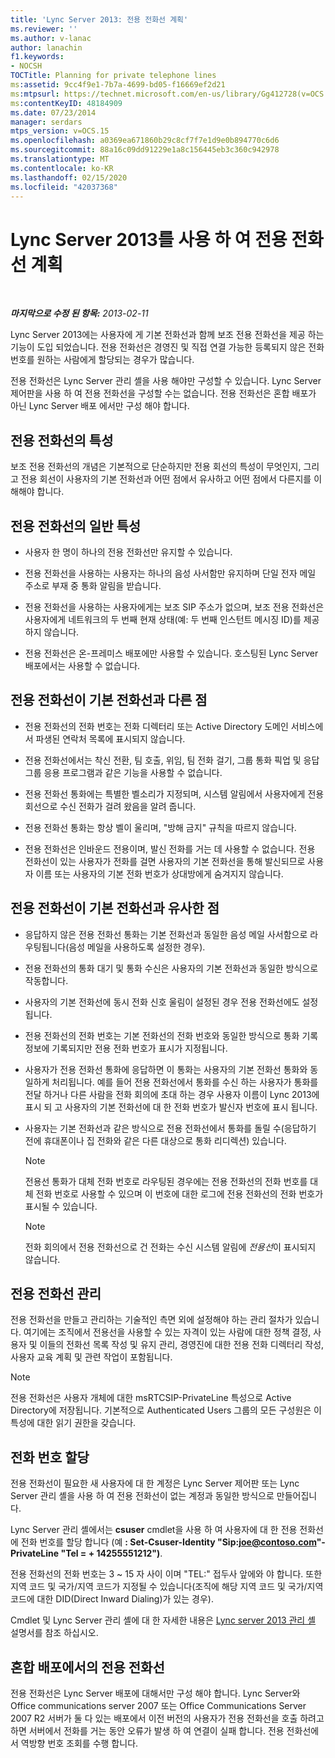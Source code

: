 ```yaml
---
title: 'Lync Server 2013: 전용 전화선 계획'
ms.reviewer: ''
ms.author: v-lanac
author: lanachin
f1.keywords:
- NOCSH
TOCTitle: Planning for private telephone lines
ms:assetid: 9cc4f9e1-7b7a-4699-bd05-f16669ef2d21
ms:mtpsurl: https://technet.microsoft.com/en-us/library/Gg412728(v=OCS.15)
ms:contentKeyID: 48184909
ms.date: 07/23/2014
manager: serdars
mtps_version: v=OCS.15
ms.openlocfilehash: a0369ea671860b29c8cf7f7e1d9e0b894770c6d6
ms.sourcegitcommit: 88a16c09dd91229e1a8c156445eb3c360c942978
ms.translationtype: MT
ms.contentlocale: ko-KR
ms.lasthandoff: 02/15/2020
ms.locfileid: "42037368"
---
```

<div data-xmlns="http://www.w3.org/1999/xhtml">

<div class="topic" data-xmlns="http://www.w3.org/1999/xhtml" data-msxsl="urn:schemas-microsoft-com:xslt" data-cs="http://msdn.microsoft.com/">

<div data-asp="http://msdn2.microsoft.com/asp">

# <a name="planning-for-private-telephone-lines-with-lync-server-2013"></a>Lync Server 2013를 사용 하 여 전용 전화선 계획

</div>

<div id="mainSection">

<div id="mainBody">

<span> </span>

_**마지막으로 수정 된 항목:** 2013-02-11_

Lync Server 2013에는 사용자에 게 기본 전화선과 함께 보조 전용 전화선을 제공 하는 기능이 도입 되었습니다. 전용 전화선은 경영진 및 직접 연결 가능한 등록되지 않은 전화 번호를 원하는 사람에게 할당되는 경우가 많습니다.

전용 전화선은 Lync Server 관리 셸을 사용 해야만 구성할 수 있습니다. Lync Server 제어판을 사용 하 여 전용 전화선을 구성할 수는 없습니다. 전용 전화선은 혼합 배포가 아닌 Lync Server 배포 에서만 구성 해야 합니다.

<div>

## <a name="characteristics-of-private-telephone-lines"></a>전용 전화선의 특성

보조 전용 전화선의 개념은 기본적으로 단순하지만 전용 회선의 특성이 무엇인지, 그리고 전용 회선이 사용자의 기본 전화선과 어떤 점에서 유사하고 어떤 점에서 다른지를 이해해야 합니다.

<div>

## <a name="general-characteristics-of-private-telephone-lines"></a>전용 전화선의 일반 특성

  - 사용자 한 명이 하나의 전용 전화선만 유지할 수 있습니다.

  - 전용 전화선을 사용하는 사용자는 하나의 음성 사서함만 유지하며 단일 전자 메일 주소로 부재 중 통화 알림을 받습니다.

  - 전용 전화선을 사용하는 사용자에게는 보조 SIP 주소가 없으며, 보조 전용 전화선은 사용자에게 네트워크의 두 번째 현재 상태(예: 두 번째 인스턴트 메시징 ID)를 제공하지 않습니다.

  - 전용 전화선은 온-프레미스 배포에만 사용할 수 있습니다. 호스팅된 Lync Server 배포에서는 사용할 수 없습니다.

</div>

<div>

## <a name="how-private-telephone-lines-differ-from-primary-telephone-lines"></a>전용 전화선이 기본 전화선과 다른 점

  - 전용 전화선의 전화 번호는 전화 디렉터리 또는 Active Directory 도메인 서비스에서 파생된 연락처 목록에 표시되지 않습니다.

  - 전용 전화선에서는 착신 전환, 팀 호출, 위임, 팀 전화 걸기, 그룹 통화 픽업 및 응답 그룹 응용 프로그램과 같은 기능을 사용할 수 없습니다.

  - 전용 전화선 통화에는 특별한 벨소리가 지정되며, 시스템 알림에서 사용자에게 전용 회선으로 수신 전화가 걸려 왔음을 알려 줍니다.

  - 전용 전화선 통화는 항상 벨이 울리며, "방해 금지" 규칙을 따르지 않습니다.

  - 전용 전화선은 인바운드 전용이며, 발신 전화를 거는 데 사용할 수 없습니다. 전용 전화선이 있는 사용자가 전화를 걸면 사용자의 기본 전화선을 통해 발신되므로 사용자 이름 또는 사용자의 기본 전화 번호가 상대방에게 숨겨지지 않습니다.

</div>

<div>

## <a name="how-private-telephone-lines-are-similar-to-primary-telephone-lines"></a>전용 전화선이 기본 전화선과 유사한 점

  - 응답하지 않은 전용 전화선 통화는 기본 전화선과 동일한 음성 메일 사서함으로 라우팅됩니다(음성 메일을 사용하도록 설정한 경우).

  - 전용 전화선의 통화 대기 및 통화 수신은 사용자의 기본 전화선과 동일한 방식으로 작동합니다.

  - 사용자의 기본 전화선에 동시 전화 신호 울림이 설정된 경우 전용 전화선에도 설정됩니다.

  - 전용 전화선의 전화 번호는 기본 전화선의 전화 번호와 동일한 방식으로 통화 기록 정보에 기록되지만 전용 전화 번호가 표시가 지정됩니다.

  - 사용자가 전용 전화선 통화에 응답하면 이 통화는 사용자의 기본 전화선 통화와 동일하게 처리됩니다. 예를 들어 전용 전화선에서 통화를 수신 하는 사용자가 통화를 전달 하거나 다른 사람을 전화 회의에 초대 하는 경우 사용자 이름이 Lync 2013에 표시 되 고 사용자의 기본 전화선에 대 한 전화 번호가 발신자 번호에 표시 됩니다.

  - 사용자는 기본 전화선과 같은 방식으로 전용 전화선에서 통화를 돌릴 수(응답하기 전에 휴대폰이나 집 전화와 같은 다른 대상으로 통화 리디렉션) 있습니다.
    
    <div>
    

    > [!NOTE]  
    > 전용선 통화가 대체 전화 번호로 라우팅된 경우에는 전용 전화선의 전화 번호를 대체 전화 번호로 사용할 수 있으며 이 번호에 대한 로그에 전용 전화선의 전화 번호가 표시될 수 있습니다.

    
    </div>
    
    <div>
    

    > [!NOTE]  
    > 전화 회의에서 전용 전화선으로 건 전화는 수신 시스템 알림에 <EM>전용선</EM>이 표시되지 않습니다.

    
    </div>

</div>

</div>

<div>

## <a name="administering-private-telephone-lines"></a>전용 전화선 관리

전용 전화선을 만들고 관리하는 기술적인 측면 외에 설정해야 하는 관리 절차가 있습니다. 여기에는 조직에서 전용선을 사용할 수 있는 자격이 있는 사람에 대한 정책 결정, 사용자 및 이들의 전화선 목록 작성 및 유지 관리, 경영진에 대한 전용 전화 디렉터리 작성, 사용자 교육 계획 및 관련 작업이 포함됩니다.

<div>


> [!NOTE]  
> 전용 전화선은 사용자 개체에 대한 msRTCSIP-PrivateLine 특성으로 Active Directory에 저장됩니다. 기본적으로 Authenticated Users 그룹의 모든 구성원은 이 특성에 대한 읽기 권한을 갖습니다.



</div>

<div>

## <a name="assigning-telephone-numbers"></a>전화 번호 할당

전용 전화선이 필요한 새 사용자에 대 한 계정은 Lync Server 제어판 또는 Lync Server 관리 셸을 사용 하 여 전용 전화선이 없는 계정과 동일한 방식으로 만들어집니다.

Lync Server 관리 셸에서는 **csuser** cmdlet을 사용 하 여 사용자에 대 한 전용 전화선에 전화 번호를 할당 합니다 (예 **: Set-Csuser-Identity "Sip:joe@contoso.com"-PrivateLine "Tel = + 14255551212")**.

전용 전화선의 전화 번호는 3 ~ 15 자 사이 이며 "TEL:" 접두사 앞에와 야 합니다. 또한 지역 코드 및 국가/지역 코드가 지정될 수 있습니다(조직에 해당 지역 코드 및 국가/지역 코드에 대한 DID(Direct Inward Dialing)가 있는 경우).

Cmdlet 및 Lync Server 관리 셸에 대 한 자세한 내용은 [Lync server 2013 관리 셸](lync-server-2013-lync-server-management-shell.md) 설명서를 참조 하십시오.

</div>

<div>

## <a name="private-telephone-lines-in-mixed-deployments"></a>혼합 배포에서의 전용 전화선

전용 전화선은 Lync Server 배포에 대해서만 구성 해야 합니다. Lync Server와 Office communications server 2007 또는 Office Communications Server 2007 R2 서버가 둘 다 있는 배포에서 이전 버전의 사용자가 전용 전화선을 호출 하려고 하면 서버에서 전화를 거는 동안 오류가 발생 하 여 연결이 실패 합니다. 전용 전화선에서 역방향 번호 조회를 수행 합니다.

</div>

</div>

</div>

<span> </span>

</div>

</div>

</div>

